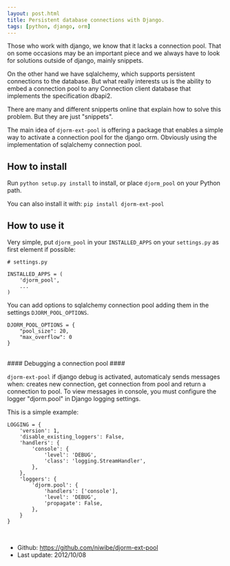 ```yaml
---
layout: post.html
title: Persistent database connections with Django.
tags: [python, django, orm]
---
```


Those who work with django, we know that it lacks a connection pool. That on some occasions may be an important piece and we always have to look for solutions outside of django, mainly snippets.

On the other hand we have sqlalchemy, which supports persistent connections to the database. But what really interests us is the ability to embed a connection pool to any Connection client database that implements the specification dbapi2.

There are many and different snipperts online that explain how to solve this problem. But they are just "snippets".

The main idea of ``djorm-ext-pool`` is offering a package that enables a simple way to activate a connection pool for the django orm. Obviously using the implementation of sqlalchemy connection pool.

How to install
--------------

Run ``python setup.py install`` to install, or place ``djorm_pool`` on your Python path.

You can also install it with: ``pip install djorm-ext-pool``


How to use it
-------------

Very simple, put ``djorm_pool`` in your ``INSTALLED_APPS`` on your ``settings.py`` as first element if possible:

~~~ { python }
# settings.py

INSTALLED_APPS = (
    'djorm_pool',
    ...
)
~~~

You can add options to sqlalchemy connection pool adding them in the settings ``DJORM_POOL_OPTIONS``.

~~~ { python }
DJORM_POOL_OPTIONS = {
    "pool_size": 20,
    "max_overflow": 0
}
~~~

<br />
#### Debugging a connection pool ####

``djorm-ext-pool`` if django debug is activated, automaticaly sends messages when: creates new connection, get connection from pool and return a connection to pool.  To view messages in console, you must configure the logger "djorm.pool" in Django logging settings.

This is a simple example:

~~~ { python }
LOGGING = {
    'version': 1,
    'disable_existing_loggers': False,
    'handlers': {
        'console': {
            'level': 'DEBUG',
            'class': 'logging.StreamHandler',
        },
    },
    'loggers': {
        'djorm.pool': {
            'handlers': ['console'],
            'level': 'DEBUG',
            'propagate': False,
        },
    }
}
~~~

<br />

* Github: https://github.com/niwibe/djorm-ext-pool
* Last update: 2012/10/08

